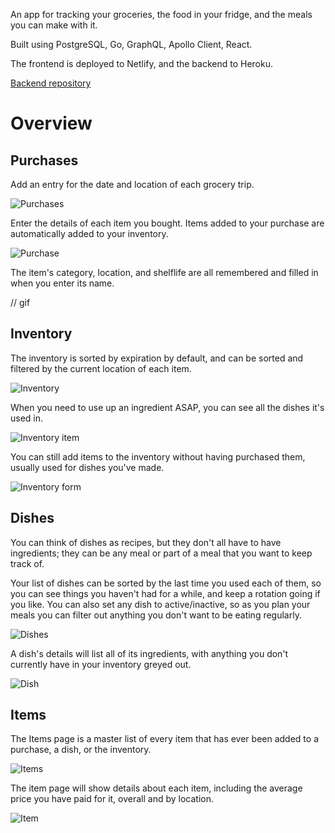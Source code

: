 An app for tracking your groceries, the food in your fridge, and the meals you can make with it.

Built using PostgreSQL, Go, GraphQL, Apollo Client, React.

The frontend is deployed to Netlify, and the backend to Heroku.

[Backend repository](https://github.com/laurakcleve/go-meal)

# Overview
## Purchases
Add an entry for the date and location of each grocery trip.

![Purchases](images/purchases.png)

Enter the details of each item you bought. Items added to your purchase are automatically added to your inventory.

![Purchase](images/purchase.png)

The item's category, location, and shelflife are all remembered and filled in when you enter its name.

// gif

## Inventory

The inventory is sorted by expiration by default, and can be sorted and filtered by the current location of each item.

![Inventory](images/inventory.png)

When you need to use up an ingredient ASAP, you can see all the dishes it's used in.

![Inventory item](images/inventory-item.png)

You can still add items to the inventory without having purchased them, usually used for dishes you've made.

![Inventory form](images/inventory-form.png)

## Dishes

You can think of dishes as recipes, but they don't all have to have ingredients; they can be any meal or part of a meal that you want to keep track of.

Your list of dishes can be sorted by the last time you used each of them, so you can see things you haven't had for a while, and keep a rotation going if you like. You can also set any dish to active/inactive, so as you plan your meals you can filter out anything you don't want to be eating regularly.

![Dishes](images/dishes.png)

A dish's details will list all of its ingredients, with anything you don't currently have in your inventory greyed out.

![Dish](images/dish.png)

## Items

The Items page is a master list of every item that has ever been added to a purchase, a dish, or the inventory.

![Items](images/items.png)

The item page will show details about each item, including the average price you have paid for it, overall and by location.

![Item](images/item.png)
